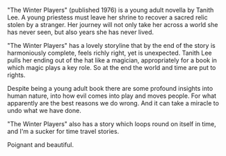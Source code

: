 "The Winter Players" (published 1976) is a young adult novella by Tanith Lee.
A young priestess must leave her shrine to recover a sacred relic
stolen by a stranger.  Her journey will not only take her across
a world she has never seen, but also years she has never lived.

"The Winter Players" has a lovely storyline that by the end of the
story is harmoniously complete, feels richly right, yet is
unexpected.  Tanith Lee pulls her ending out of the hat like a
magician, appropriately for a book in which magic plays a key role.
So at the end the world and time are put to rights.

Despite being a young adult book there are some profound insights
into human nature, into how evil comes into play and moves people.
For what apparently are the best reasons we do wrong.  And it can
take a miracle to undo what we have done.

"The Winter Players" also has a story which loops round on itself in
time, and I'm a sucker for time travel stories.

Poignant and beautiful.
